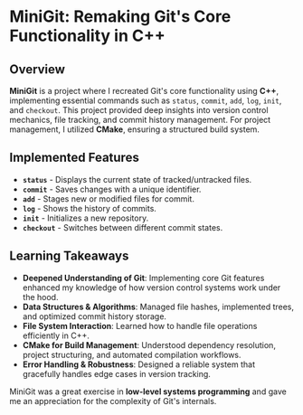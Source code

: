 # MiniGit: Remaking Git's Core Functionality in C++

## Overview
**MiniGit** is a project where I recreated Git's core functionality using **C++**, implementing essential commands such as `status`, `commit`, `add`, `log`, `init`, and `checkout`. This project provided deep insights into version control mechanics, file tracking, and commit history management. For project management, I utilized **CMake**, ensuring a structured build system.

## Implemented Features
- **`status`** - Displays the current state of tracked/untracked files.
- **`commit`** - Saves changes with a unique identifier.
- **`add`** - Stages new or modified files for commit.
- **`log`** - Shows the history of commits.
- **`init`** - Initializes a new repository.
- **`checkout`** - Switches between different commit states.

## Learning Takeaways
- **Deepened Understanding of Git**: Implementing core Git features enhanced my knowledge of how version control systems work under the hood.
- **Data Structures & Algorithms**: Managed file hashes, implemented trees, and optimized commit history storage.
- **File System Interaction**: Learned how to handle file operations efficiently in C++.
- **CMake for Build Management**: Understood dependency resolution, project structuring, and automated compilation workflows.
- **Error Handling & Robustness**: Designed a reliable system that gracefully handles edge cases in version tracking.

MiniGit was a great exercise in **low-level systems programming** and gave me an appreciation for the complexity of Git's internals.
